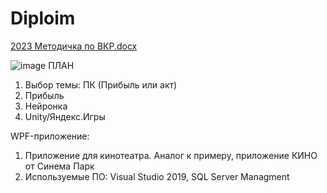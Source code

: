 # Diploim

[2023 Методичка по ВКР.docx](https://github.com/Vagabong328/Diploim/files/12555932/2023.docx)

![image](https://github.com/Avar1tia/Diplom/assets/97594483/a7bdd2f7-8119-4ef6-a0b8-f645d8ebe41b)
ПЛАН
1. Выбор темы: ПК (Прибыль или акт)
2. Прибыль
3. Нейронка
4. Unity/Яндекс.Игры

WPF-приложение:
1. Приложение для кинотеатра. Аналог к примеру, приложение КИНО от Синема Парк
2. Используемые ПО: Visual Studio 2019, SQL Server Managment


